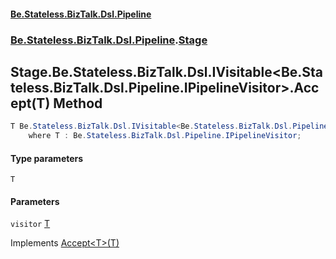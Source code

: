 #### [Be.Stateless.BizTalk.Dsl.Pipeline](README.md 'README')
### [Be.Stateless.BizTalk.Dsl.Pipeline](Be.Stateless.BizTalk.Dsl.Pipeline.md 'Be.Stateless.BizTalk.Dsl.Pipeline').[Stage](Stage.md 'Be.Stateless.BizTalk.Dsl.Pipeline.Stage')

## Stage.Be.Stateless.BizTalk.Dsl.IVisitable<Be.Stateless.BizTalk.Dsl.Pipeline.IPipelineVisitor>.Accept<T>(T) Method

```csharp
T Be.Stateless.BizTalk.Dsl.IVisitable<Be.Stateless.BizTalk.Dsl.Pipeline.IPipelineVisitor>.Accept<T>(T visitor)
    where T : Be.Stateless.BizTalk.Dsl.Pipeline.IPipelineVisitor;
```
#### Type parameters

<a name='Be.Stateless.BizTalk.Dsl.Pipeline.Stage.Be.Stateless.BizTalk.Dsl.IVisitable_Be.Stateless.BizTalk.Dsl.Pipeline.IPipelineVisitor_.Accept_T_(T).T'></a>

`T`
#### Parameters

<a name='Be.Stateless.BizTalk.Dsl.Pipeline.Stage.Be.Stateless.BizTalk.Dsl.IVisitable_Be.Stateless.BizTalk.Dsl.Pipeline.IPipelineVisitor_.Accept_T_(T).visitor'></a>

`visitor` [T](Stage.Be.Stateless.BizTalk.Dsl.IVisitable_Be.Stateless.BizTalk.Dsl.Pipeline.IPipelineVisitor_.Accept_T_(T).md#Be.Stateless.BizTalk.Dsl.Pipeline.Stage.Be.Stateless.BizTalk.Dsl.IVisitable_Be.Stateless.BizTalk.Dsl.Pipeline.IPipelineVisitor_.Accept_T_(T).T 'Be.Stateless.BizTalk.Dsl.Pipeline.Stage.Be.Stateless.BizTalk.Dsl.IVisitable<Be.Stateless.BizTalk.Dsl.Pipeline.IPipelineVisitor>.Accept<T>(T).T')

Implements [Accept&lt;T&gt;(T)](https://docs.microsoft.com/en-us/dotnet/api/Be.Stateless.BizTalk.Dsl.IVisitable-1.Accept--1#Be_Stateless_BizTalk_Dsl_IVisitable_1_Accept__1___0_ 'Be.Stateless.BizTalk.Dsl.IVisitable`1.Accept``1(``0)')